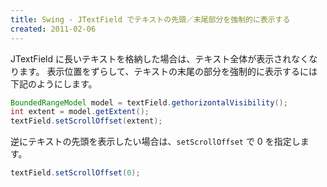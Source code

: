 ```yaml
---
title: Swing - JTextField でテキストの先頭／末尾部分を強制的に表示する
created: 2011-02-06
---
```


JTextField に長いテキストを格納した場合は、テキスト全体が表示されなくなります。
表示位置をずらして、テキストの末尾の部分を強制的に表示するには下記のようにします。

~~~ java
BoundedRangeModel model = textField.gethorizontalVisibility();
int extent = model.getExtent();
textField.setScrollOffset(extent);
~~~

逆にテキストの先頭を表示したい場合は、`setScrollOffset` で 0 を指定します。

~~~ java
textField.setScrollOffset(0);
~~~


